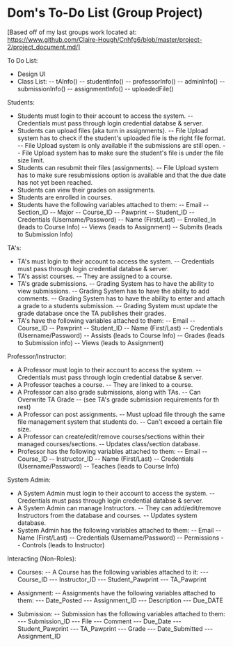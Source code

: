 # Dom's To-Do List (Group Project) 

[Based off of my last groups work located at: https://www.github.com/Claire-Hough/Cnhfg6/blob/master/project-2/project_document.md/]

To Do List:
- Design UI
- Class List:
-- tAInfo()
-- studentInfo()
-- professorInfo()
-- adminInfo()
-- submissionInfo()
-- assignmentInfo()
-- uploadedFile()

Students:
- Students must login to their account to access the system.
-- Credentials must pass through login credential databse & server.
- Students can upload files (aka turn in assignments).
-- File Upload system has to check if the student's uploaded file is the right file format.
-- File Upload system is only available if the submissions are still open.
-- File Upload system has to make sure the student's file is under the file size limit.
- Students can resubmit their files (assignments).
-- File Upload system has to make sure resubmissions option is available and that the due date has not yet been reached.
- Students can view their grades on assignments.
- Students are enrolled in courses.
- Students have the following variables attached to them:
-- Email
-- Section_ID
-- Major
-- Course_ID
-- Pawprint
-- Student_ID
-- Credentials (Username/Password)
-- Name (First/Last)
-- Enrolled_In (leads to Course Info)
-- Views (leads to Assignment)
-- Submits (leads to Submission Info)

TA's:
- TA's must login to their account to access the system.
-- Credentials must pass through login credential databse & server.
- TA's assist courses.
-- They are assigned to a course.
- TA's grade submissions.
-- Grading System has to have the ability to view submissions.
-- Grading System has to have the ability to add comments.
-- Grading System has to have the ability to enter and attach a grade to a students submission.
-- Grading System must update the grade database once the TA publishes their grades.
- TA's have the following variables attached to them:
-- Email
-- Course_ID
-- Pawprint
-- Student_ID
-- Name (First/Last)
-- Credentials (Username/Password)
-- Assists (leads to Course Info)
-- Grades (leads to Submission info)
-- Views (leads to Assignment)

Professor/Instructor:
- A Professor must login to their account to access the system.
-- Credentials must pass through login credential databse & server.
- A Professor teaches a course.
-- They are linked to a course.
- A Professor can also grade submissions, along with TAs.
-- Can Overwrite TA Grade
-- (see TA's grade submission requirements for th rest)
- A Professor can post assignments.
-- Must upload file through the same file management system that students do.
-- Can't exceed a certain file size.
- A Professor can create/edit/remove courses/sections within their managed courses/sections.
-- Updates class/section database.
- Professor has the following variables attached to them:
-- Email
-- Course_ID
-- Instructor_ID
-- Name (First/Last)
-- Credentials (Username/Password)
-- Teaches (leads to Course Info)

System Admin:
- A System Admin must login to their account to access the system.
-- Credentials must pass through login credential databse & server.
- A System Admin can manage Instructors.
-- They can add/edit/remove Instructors from the database and courses.
-- Updates system database.
- System Admin has the following variables attached to them:
-- Email
-- Name (First/Last)
-- Credentials (Username/Password)
-- Permissions
-- Controls (leads to Instructor)

Interacting (Non-Roles):
- Courses:
-- A Course has the following variables attached to it:
--- Course_ID
--- Instructor_ID
--- Student_Pawprint
--- TA_Pawprint

- Assignment:
-- Assignments have the following variables attached to them:
--- Date_Posted
--- Assignment_ID
--- Description
--- Due_DATE

- Submission:
-- Submission has the following variables attached to them:
--- Submission_ID
--- File
--- Comment
--- Due_Date
--- Student_Pawprint
--- TA_Pawprint
--- Grade
--- Date_Submitted
--- Assignment_ID